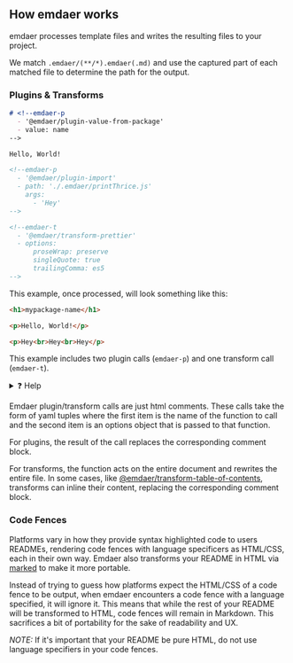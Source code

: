 ## How emdaer works

emdaer processes template files and writes the resulting files to your project.

We match `.emdaer/(**/*).emdaer(.md)` and use the captured part of each matched file to determine the path for the output.

### Plugins & Transforms

<!-- prettier-ignore-start -->
```md
# <!--emdaer-p
  - '@emdaer/plugin-value-from-package'
  - value: name
-->

Hello, World!

<!--emdaer-p
  - '@emdaer/plugin-import'
  - path: './.emdaer/printThrice.js'
    args:
      - 'Hey'
-->

<!--emdaer-t
  - '@emdaer/transform-prettier'
  - options:
      proseWrap: preserve
      singleQuote: true
      trailingComma: es5
-->
```
<!-- prettier-ignore-end -->

This example, once processed, will look something like this:

```md
<h1>mypackage-name</h1>

<p>Hello, World!</p>

<p>Hey<br>Hey<br>Hey</p>
```

This example includes two plugin calls (`emdaer-p`) and one transform call (`emdaer-t`).

<details>
  <summary>❓ Help</summary>
  <blockquote>
    The first plugin call is to [@emdaer/plugin-value-from-package](/emdaer/emdaer/blob/master/packages/plugin-value-from-package). It is used to get the value of `name` from `package.json`. That way if your project name change, so does your README.
  </blockquote>
  <blockquote>
    The second plugin call is to [@emdaer/plugin-import](/emdaer/emdaer/blob/master/packages/plugin-import). It is used to import a function called `printThrice` and executing it with the argument `Hey`, printing it three times. The `path` parameter can be any node modules that exports a string, exports a function that returns a string, or exports a funciton that returns a promise that resolves to a string. 
  </blockquote>
  <blockquote>
    The third emdaer call is to [@emdaer/transform-prettier](/emdaer/emdaer/blob/master/packages/transform-prettier). It will format your README with the given options so you don't have to.
  </blockquote>
</details>

Emdaer plugin/transform calls are just html comments.
These calls take the form of yaml tuples where the first item is the name of the function to call and the second item is an options object that is passed to that function.

For plugins, the result of the call replaces the corresponding comment block.

For transforms, the function acts on the entire document and rewrites the entire file. In some cases, like [@emdaer/transform-table-of-contents](/emdaer/emdaer/blob/master/packages/transform-table-of-contents), transforms can inline their content, replacing the corresponding comment block.

### Code Fences
Platforms vary in how they provide syntax highlighted code to users READMEs, rendering code fences with language specificers as HTML/CSS, each in their own way. Emdaer also transforms your README in HTML via [marked](https://github.com/markedjs/marked) to make it more portable. 

Instead of trying to guess how platforms expect the HTML/CSS of a code fence to be output, when emdaer encounters a code fence with a language specified, it will ignore it. This means that while the rest of your README will be transformed to HTML, code fences will remain in Markdown. This sacrifices a bit of portability for the sake of readability and UX.

_NOTE:_ If it's important that your README be pure HTML, do not use language specifiers in your code fences.